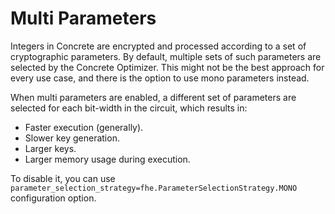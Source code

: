 # Multi Parameters

Integers in Concrete are encrypted and processed according to a set of cryptographic parameters. By default, multiple sets of such parameters are selected by the Concrete Optimizer. This might not be the best approach for every use case, and there is the option to use mono parameters instead.

When multi parameters are enabled, a different set of parameters are selected for each bit-width in the circuit, which results in:
- Faster execution (generally).
- Slower key generation.
- Larger keys.
- Larger memory usage during execution.

To disable it, you can use `parameter_selection_strategy=fhe.ParameterSelectionStrategy.MONO` configuration option.
